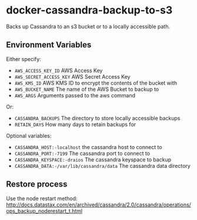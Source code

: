 # docker-cassandra-backup-to-s3

Backs up Cassandra to an s3 bucket or to a locally accessible path.

## Environment Variables

Either specify:
* `AWS_ACCESS_KEY_ID` AWS Access Key
* `AWS_SECRET_ACCESS_KEY` AWS Secret Access Key
* `AWS_KMS_ID` AWS KMS ID to encrypt the contents of the bucket with
* `AWS_BUCKET_NAME` The name of the AWS Bucket to backup to
* `AWS_ARGS` Arguments passed to the aws command

Or:
* `CASSANDRA_BACKUPS` The directory to store locally accessible backups
* `RETAIN_DAYS` How many days to retain backups for

Optional variables:
* `CASSANDRA_HOST:-localhost` the cassandra host to connect to
* `CASSANDRA_PORT:-7199` The cassandra port to connect to
* `CASSANDRA_KEYSPACE:-draios` The cassandra keyspace to backup
* `CASSANDRA_DATA:-/var/lib/cassandra/data` The cassandra data directory

## Restore process

Use the node restart method:
http://docs.datastax.com/en/archived/cassandra/2.0/cassandra/operations/ops_backup_noderestart_t.html
